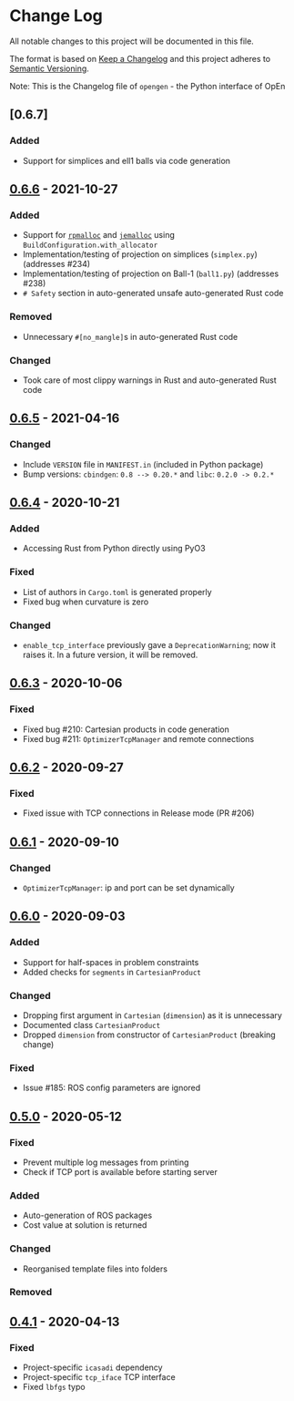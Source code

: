 # Change Log

All notable changes to this project will be documented in this file.

The format is based on [Keep a Changelog](http://keepachangelog.com/)
and this project adheres to [Semantic Versioning](http://semver.org/).

Note: This is the Changelog file of `opengen` - the Python interface of OpEn

## [0.6.7]

### Added

* Support for simplices and ell1 balls via code generation


## [0.6.6] - 2021-10-27

### Added

* Support for [`rpmalloc`](https://github.com/EmbarkStudios/rpmalloc-rs) and [`jemalloc`](https://github.com/gnzlbg/jemallocator) using `BuildConfiguration.with_allocator`
* Implementation/testing of projection on simplices (`simplex.py`) (addresses #234)
* Implementation/testing of projection on Ball-1 (`ball1.py`) (addresses #238)
* `# Safety` section in auto-generated unsafe auto-generated Rust code


### Removed 

* Unnecessary `#[no_mangle]`s in auto-generated Rust code

### Changed

* Took care of most clippy warnings in Rust and auto-generated Rust code


## [0.6.5] - 2021-04-16

### Changed

* Include `VERSION` file in `MANIFEST.in` (included in Python package)
* Bump versions: `cbindgen`: `0.8 --> 0.20.*` and `libc`: `0.2.0 -> 0.2.*` 


## [0.6.4] - 2020-10-21

### Added

* Accessing Rust from Python directly using PyO3 

### Fixed

* List of authors in `Cargo.toml` is generated properly
* Fixed bug when curvature is zero

### Changed

* `enable_tcp_interface` previously gave a `DeprecationWarning`; now it raises it. In a future version, it will be removed. 


## [0.6.3] - 2020-10-06

### Fixed

* Fixed bug #210: Cartesian products in code generation
* Fixed bug #211: `OptimizerTcpManager` and remote connections


## [0.6.2] - 2020-09-27

### Fixed

* Fixed issue with TCP connections in Release mode (PR #206)


## [0.6.1] - 2020-09-10

### Changed

* `OptimizerTcpManager`: ip and port can be set dynamically


## [0.6.0] - 2020-09-03

### Added 

* Support for half-spaces in problem constraints
* Added checks for `segments` in `CartesianProduct`

### Changed

* Dropping first argument in `Cartesian` (`dimension`) as it is unnecessary
* Documented class `CartesianProduct`
* Dropped `dimension` from constructor of `CartesianProduct` (breaking change)

### Fixed

* Issue #185: ROS config parameters are ignored


## [0.5.0] - 2020-05-12

### Fixed

* Prevent multiple log messages from printing
* Check if TCP port is available before starting server 

### Added

* Auto-generation of ROS packages
* Cost value at solution is returned

### Changed

* Reorganised template files into folders

### Removed


## [0.4.1] - 2020-04-13

### Fixed

* Project-specific `icasadi` dependency
* Project-specific `tcp_iface` TCP interface
* Fixed `lbfgs` typo

[0.6.6]: https://github.com/alphaville/optimization-engine/compare/opengen-0.6.6...opengen-0.6.7
[0.6.6]: https://github.com/alphaville/optimization-engine/compare/opengen-0.6.5...opengen-0.6.6
[0.6.5]: https://github.com/alphaville/optimization-engine/compare/opengen-0.6.4...opengen-0.6.5
[0.6.4]: https://github.com/alphaville/optimization-engine/compare/opengen-0.6.3...opengen-0.6.4
[0.6.3]: https://github.com/alphaville/optimization-engine/compare/opengen-0.6.2...opengen-0.6.3
[0.6.2]: https://github.com/alphaville/optimization-engine/compare/opengen-0.6.1...opengen-0.6.2
[0.6.1]: https://github.com/alphaville/optimization-engine/compare/opengen-v0.6.0...opengen-0.6.1
[0.6.0]: https://github.com/alphaville/optimization-engine/compare/opengen-v0.5.0...opengen-0.6.0
[0.5.0]: https://github.com/alphaville/optimization-engine/compare/opengen-0.4.1...opengen-v0.5.0
[0.4.1]: https://github.com/alphaville/optimization-engine/compare/opengen-0.4.1...master
